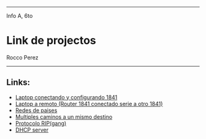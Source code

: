
---

Info A, 6to

# Link de projectos

Rocco Perez

---

## Links:

- [Laptop conectando y configurando 1841](/carpeta-digital/assets/cisco/laptopConfigurando1841.pkt)
- [Laptop a remoto (Router 1841 conectado serie a otro 1841)](/carpeta-digital/assets/cisco/localARemoto.pkt)
- [Redes de paises](/carpeta-digital/assets/cisco/redesPaises.pkt)
- [Multiples caminos a un mismo destino](/carpeta-digital/assets/cisco/multiplesCaminos.pkt)
- [Protocolo RIP(gang)](/carpeta-digital/assets/cisco/protocoloRIP.pkt)
- [DHCP server](/carpeta-digital/assets/cisco/DHCPserver.pkt)
